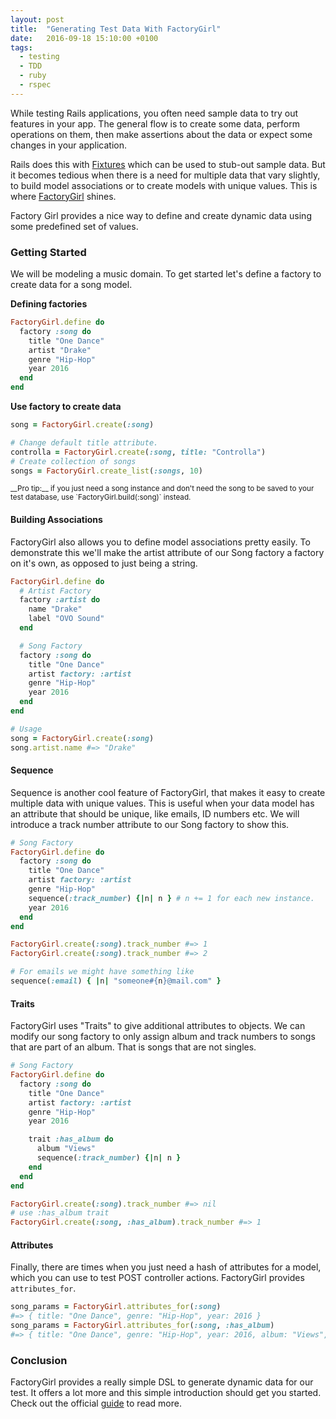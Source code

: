 ```yaml
---
layout: post
title:  "Generating Test Data With FactoryGirl"
date:   2016-09-18 15:10:00 +0100
tags:
  - testing
  - TDD
  - ruby
  - rspec 
---
```


While testing Rails applications, you often need sample data to try out features in your app. The general flow is to create some data, perform operations on them, then make assertions about the data or expect some changes in your application.

Rails does this with [Fixtures](http://guides.rubyonrails.org/testing.html#the-low-down-on-fixtures) which can be used to stub-out sample data. But it becomes tedious when there is a need for multiple data that vary slightly, to build model associations or to create models with unique values. This is where [FactoryGirl](https://github.com/thoughtbot/factory_girl) shines. 

Factory Girl provides a nice way to define and create dynamic data using some predefined set of values.

### Getting Started
We will be modeling a music domain. To get started let's define a factory to create data for a song model.

__Defining factories__

```ruby
FactoryGirl.define do
  factory :song do
    title "One Dance"
    artist "Drake"
    genre "Hip-Hop"
    year 2016
  end
end
```

__Use factory to create data__

```ruby
song = FactoryGirl.create(:song)

# Change default title attribute.
controlla = FactoryGirl.create(:song, title: "Controlla")
# Create collection of songs
songs = FactoryGirl.create_list(:songs, 10)
```
<small>
__Pro tip:__ if you just need a song instance and don't need the song to be saved to your test database, use `FactoryGirl.build(:song)` instead.
</small>


#### Building Associations

FactoryGirl also allows you to define model associations pretty easily. To demonstrate this we'll make the artist attribute of our Song factory a factory on it's own, as opposed to just being a string.

```ruby
FactoryGirl.define do
  # Artist Factory
  factory :artist do
    name "Drake"
    label "OVO Sound"
  end

  # Song Factory
  factory :song do
    title "One Dance"
    artist factory: :artist
    genre "Hip-Hop"
    year 2016
  end
end

# Usage
song = FactoryGirl.create(:song)
song.artist.name #=> "Drake"
```

#### Sequence

Sequence is another cool feature of FactoryGirl, that makes it easy to create multiple data with unique values. This is useful when your data model has an attribute that should be unique, like emails, ID numbers etc. We will introduce a track number attribute to our Song factory to show this.

```ruby
# Song Factory
FactoryGirl.define do
  factory :song do
    title "One Dance"
    artist factory: :artist
    genre "Hip-Hop"
    sequence(:track_number) {|n| n } # n += 1 for each new instance. 
    year 2016
  end
end

FactoryGirl.create(:song).track_number #=> 1
FactoryGirl.create(:song).track_number #=> 2

# For emails we might have something like
sequence(:email) { |n| "someone#{n}@mail.com" }
```

#### Traits

FactoryGirl uses "Traits" to give additional attributes to objects.
We can modify our song factory to only assign album and track numbers to songs that are part of an album. That is songs that are not singles.

```ruby
# Song Factory
FactoryGirl.define do
  factory :song do
    title "One Dance"
    artist factory: :artist
    genre "Hip-Hop"
    year 2016

    trait :has_album do
      album "Views"
      sequence(:track_number) {|n| n }
    end 
  end
end

FactoryGirl.create(:song).track_number #=> nil
# use :has_album trait
FactoryGirl.create(:song, :has_album).track_number #=> 1
```

#### Attributes

Finally, there are times when you just need a hash of attributes for a model, which you can use to test POST controller actions. FactoryGirl provides `attributes_for`.

```ruby
song_params = FactoryGirl.attributes_for(:song)
#=> { title: "One Dance", genre: "Hip-Hop", year: 2016 }
song_params = FactoryGirl.attributes_for(:song, :has_album)
#=> { title: "One Dance", genre: "Hip-Hop", year: 2016, album: "Views", track_number: 1 }
```

### Conclusion

FactoryGirl provides a really simple DSL to generate dynamic data for our test. It offers a lot more and this simple introduction should get you started. Check out the official [guide](https://github.com/thoughtbot/factory_girl/blob/master/GETTING_STARTED.md) to read more.

